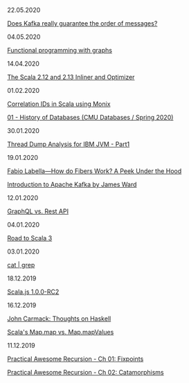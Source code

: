 22.05.2020

[Does Kafka really guarantee the order of messages?](https://blog.softwaremill.com/does-kafka-really-guarantee-the-order-of-messages-3ca849fd19d2)

04.05.2020

[Functional programming with graphs](https://futtetennismo.me/posts/algorithms-and-data-structures/2017-12-08-functional-graphs.html)

14.04.2020

[The Scala 2.12 and 2.13 Inliner and Optimizer](https://www.lightbend.com/blog/scala-inliner-optimizer)

01.02.2020

[Correlation IDs in Scala using Monix](https://blog.softwaremill.com/correlation-ids-in-scala-using-monix-3aa11783db81)

[01 - History of Databases (CMU Databases / Spring 2020)](https://www.youtube.com/watch?v=SdW5RKUboKc)

30.01.2020

[Thread Dump Analysis for IBM JVM - Part1](https://www.youtube.com/watch?v=YQgmF8I-zhk)

19.01.2020

[Fabio Labella—How do Fibers Work? A Peek Under the Hood](https://www.youtube.com/watch?v=x5_MmZVLiSM)

[Introduction to Apache Kafka by James Ward](https://www.youtube.com/watch?v=UEg40Te8pnE)

12.01.2020

[GraphQL vs. Rest API](https://medium.com/swlh/graphql-vs-rest-api-architecture-3b95a77512f5)

04.01.2020

[Road to Scala 3](https://www.scala-lang.org/2019/12/18/road-to-scala-3.html)

03.01.2020

[cat | grep](https://www.youtube.com/watch?v=82NBMvx6vFY)

18.12.2019

[Scala.js 1.0.0-RC2](https://www.scala-js.org/news/2019/12/13/announcing-scalajs-1.0.0-RC2/)

16.12.2019

[John Carmack: Thoughts on Haskell](http://functionaltalks.org/2013/08/26/john-carmack-thoughts-on-haskell/)

[Scala's Map.map vs. Map.mapValues](https://blog.bruchez.name/2013/02/mapmap-vs-mapmapvalues.html)

11.12.2019

[Practical Awesome Recursion - Ch 01: Fixpoints](https://japgolly.blogspot.com/2017/11/practical-awesome-recursion-ch-01.html)

[Practical Awesome Recursion - Ch 02: Catamorphisms](https://japgolly.blogspot.com/2017/12/practical-awesome-recursion-ch-02.html)

